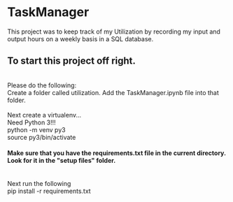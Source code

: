 # TaskManager

This project was to keep track of my Utilization by recording my input and output hours on a weekly basis in a SQL database.

## To start this project off right. 
<br> 
Please do the following:
<br>
Create a folder called utilization. 
Add the TaskManager.ipynb file into that folder.
<br>
<br>
Next create a virtualenv...
<br>
Need Python 3!!! 
<br>
python -m venv py3
<br>
source py3/bin/activate

#### Make sure that you have the requirements.txt file in the current directory. Look for it in the "setup files" folder.
<br>
Next run the following
<br>
pip install -r requirements.txt
